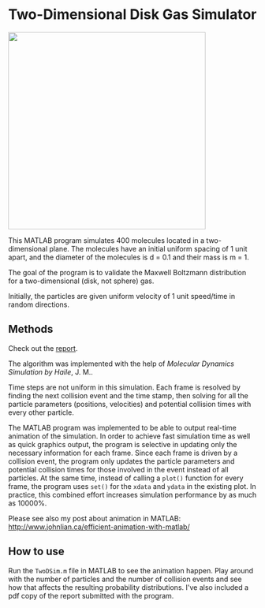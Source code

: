# Two-Dimensional Disk Gas Simulator

<img src="http://i.imgur.com/Fh2e5vB.png" width="400">

This MATLAB program simulates 400 molecules located in a two-dimensional plane. The molecules have an initial uniform spacing of 1 unit apart, and the diameter of the molecules is d = 0.1 and their mass is m = 1. 

The goal of the program is to validate the Maxwell Boltzmann distribution for a two-dimensional (disk, not sphere) gas.

Initially, the particles are given uniform velocity of 1 unit speed/time in random directions.

## Methods 

Check out the [report](2d-gas-simulator/report.pdf).

The algorithm was implemented with the help of *Molecular Dynamics Simulation by Haile*, J. M..

Time steps are not uniform in this simulation. Each frame is resolved by finding the next collision event and the time stamp, then solving for all the particle parameters (positions, velocities) and potential collision times with every other particle.

The MATLAB program was implemented to be able to output real-time animation of the simulation. In order to achieve fast simulation time as well as quick graphics output, the program is selective in updating only the necessary information for each frame. Since each frame is driven by a collision event, the program only updates the particle parameters and potential collision times for those involved in the event instead of all particles. At the same time, instead of calling a `plot()` function for every frame, the program uses `set()` for the `xdata` and `ydata` in the existing plot. In practice, this combined effort increases simulation performance by as much as 10000%.

Please see also my post about animation in MATLAB: http://www.johnlian.ca/efficient-animation-with-matlab/

## How to use

Run the `TwoDSim.m` file in MATLAB to see the animation happen. Play around with the number of particles and the number of collision events and see how that affects the resulting probability distributions. I've also included a pdf copy of the report submitted with the program.
